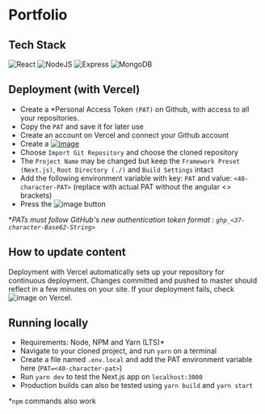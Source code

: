# Portfolio
## Tech Stack

![React](https://img.shields.io/badge/React-20232A?style=for-the-badge&logo=react&logoColor=61DAFB)
![NodeJS](https://img.shields.io/badge/NodeJS-20232A?style=for-the-badge&logo=node.js&logoColor=68A063)
![Express](https://img.shields.io/badge/Express-20232A?style=for-the-badge&logo=express&logoColor=000000)
![MongoDB](https://img.shields.io/badge/MongoDB-20232A?style=for-the-badge&logo=mongodb&logoColor=4B33D)


## Deployment (with Vercel)
- Create a *Personal Access Token `(PAT)` on Github, with access to all your repositories. 
- Copy the `PAT` and save it for later use
- Create an account on Vercel and connect your Github account
- Create a [![image](https://img.shields.io/badge/New%20Project-000000?style=for-the-badge)](https://vercel.com/new)
- Choose `Import Git Repository` and choose the cloned repository
- The `Project Name` may be changed but keep the `Framework Preset (Next.js)`, `Root Directory (./)` and `Build Settings` intact
- Add the following environment variable with key: `PAT` and value: `<40-character-PAT>` (replace with actual PAT without the angular <> brackets)
- Press the ![image](https://img.shields.io/badge/Deploy-0171F3?style=for-the-badge) button

**PATs must follow GitHub's new authentication token format : `ghp_<37-character-Base62-String>`*

## How to update content
Deployment with Vercel automatically sets up your repository for continuous deployment. Changes committed and pushed to master should reflect in a few minutes on your site. If your deployment fails, check ![image](https://img.shields.io/badge/Build%20Logs-ffffff) on Vercel.

## Running locally
- Requirements: Node, NPM and Yarn (LTS)*
- Navigate to your cloned project, and run `yarn` on a terminal
- Create a file named `.env.local` and add the PAT environment variable here (`PAT=<40-character-pat>`)
- Run `yarn dev` to test the Next.js app on `localhost:3000`
- Production builds can also be tested using `yarn build` and `yarn start`

*`npm` commands also work

